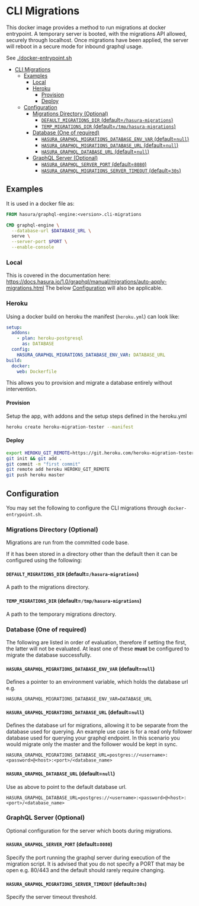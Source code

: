# CLI Migrations

This docker image provides a method to run migrations at docker entrypoint.
A temporary server is booted, with the migrations API allowed, securely through localhost.
Once migrations have been applied, the server will reboot in a secure mode for inbound graphql usage.

See [./docker-entrypoint.sh](docker-entrypoint.sh)

- [CLI Migrations](#cli-migrations)
  - [Examples](#examples)
    - [Local](#local)
    - [Heroku](#heroku)
      - [Provision](#provision)
      - [Deploy](#deploy)
  - [Configuration](#configuration)
    - [Migrations Directory (Optional)](#migrations-directory-optional)
      - [`DEFAULT_MIGRATIONS_DIR` (default=`/hasura-migrations`)](#defaultmigrationsdir-defaultquothasura-migrationsquot)
      - [`TEMP_MIGRATIONS_DIR` (default=`/tmp/hasura-migrations`)](#tempmigrationsdir-defaultquottmphasura-migrationsquot)
    - [Database (One of required)](#database-one-of-required)
      - [`HASURA_GRAPHQL_MIGRATIONS_DATABASE_ENV_VAR` (default=`null`)](#hasuragraphqlmigrationsdatabaseenvvar-defaultnull)
      - [`HASURA_GRAPHQL_MIGRATIONS_DATABASE_URL` (default=`null`)](#hasuragraphqlmigrationsdatabaseurl-defaultnull)
      - [`HASURA_GRAPHQL_DATABASE_URL` (default=`null`)](#hasuragraphqldatabaseurl-defaultnull)
    - [GraphQL Server (Optional)](#graphql-server-optional)
      - [`HASURA_GRAPHQL_SERVER_PORT` (default=`8080`)](#hasuragraphqlserverport-default8080)
      - [`HASURA_GRAPHQL_MIGRATIONS_SERVER_TIMEOUT` (default=`30s`)](#hasuragraphqlmigrationsservertimeout-default30s)

## Examples

It is used in a docker file as:

```dockerfile
FROM hasura/graphql-engine:<version>.cli-migrations

CMD graphql-engine \
  --database-url $DATABASE_URL \
  serve \
  --server-port $PORT \
  --enable-console
```

### Local

This is covered in the documentation here: https://docs.hasura.io/1.0/graphql/manual/migrations/auto-apply-migrations.html
The below [Configuration](#configuration) will also be applicable.

### Heroku

Using a docker build on heroku the manifest (`heroku.yml`) can look like:

```yaml
setup:
  addons:
    - plan: heroku-postgresql
      as: DATABASE
  config:
    HASURA_GRAPHQL_MIGRATIONS_DATABASE_ENV_VAR: DATABASE_URL
build:
  docker:
    web: Dockerfile
```

This allows you to provision and migrate a database entirely without intervention.

#### Provision

Setup the app, with addons and the setup steps defined in the heroku.yml

```bash
heroku create heroku-migration-tester --manifest
```

#### Deploy

```bash
export HEROKU_GIT_REMOTE=https://git.heroku.com/heroku-migration-tester.git
git init && git add .
git commit -m "first commit"
git remote add heroku HEROKU_GIT_REMOTE
git push heroku master
```

## Configuration

You may set the following to configure the CLI migrations through `docker-entrypoint.sh`.

### Migrations Directory (Optional)

Migrations are run from the committed code base.

If it has been stored in a directory other than the default then it can be configured using the following:

#### `DEFAULT_MIGRATIONS_DIR` (default=`/hasura-migrations`)

A path to the migrations directory.

#### `TEMP_MIGRATIONS_DIR` (default=`/tmp/hasura-migrations`)

A path to the temporary migrations directory.

### Database (One of required)

The following are listed in order of evaluation, therefore if setting the first, the latter will not be evaluated.
At least one of these **must** be configured to migrate the database successfully.

#### `HASURA_GRAPHQL_MIGRATIONS_DATABASE_ENV_VAR` (default=`null`)

Defines a pointer to an environment variable, which holds the database url e.g.

`HASURA_GRAPHQL_MIGRATIONS_DATABASE_ENV_VAR=DATABASE_URL`

#### `HASURA_GRAPHQL_MIGRATIONS_DATABASE_URL` (default=`null`)

Defines the database url for migrations, allowing it to be separate from the database used for querying.
An example use case is for a read only follower database used for querying your graphql endpoint. In this
scenario you would migrate only the master and the follower would be kept in sync.

`HASURA_GRAPHQL_MIGRATIONS_DATABASE_URL=postgres://<username>:<password>@<host>:<port>/<database_name>`

#### `HASURA_GRAPHQL_DATABASE_URL` (default=`null`)

Use as above to point to the default database url.

`HASURA_GRAPHQL_DATABASE_URL=postgres://<username>:<password>@<host>:<port>/<database_name>`

### GraphQL Server (Optional)

Optional configuration for the server which boots during migrations.

#### `HASURA_GRAPHQL_SERVER_PORT` (default=`8080`)

Specify the port running the graphql server during execution of the migration script.
It is advised that you do not specify a PORT that may be open e.g. 80/443 and the default should rarely require changing.

#### `HASURA_GRAPHQL_MIGRATIONS_SERVER_TIMEOUT` (default=`30s`)

Specify the server timeout threshold.
